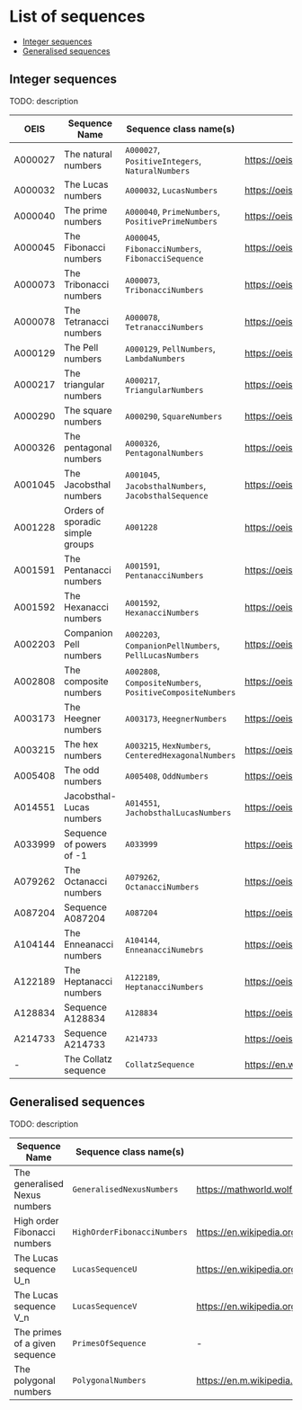 # List of sequences

- [Integer sequences](#integer-sequences)
- [Generalised sequences](#generalised-sequences)

## Integer sequences

TODO: description

| OEIS    | Sequence Name                    | Sequence class name(s)                                    | Reference                                        |     
|---------|----------------------------------|-----------------------------------------------------------|--------------------------------------------------|
| A000027 | The natural numbers              | `A000027`, `PositiveIntegers`, `NaturalNumbers`           | https://oeis.org/A000027                         |
| A000032 | The Lucas numbers                | `A000032`, `LucasNumbers`                                 | https://oeis.org/A000032                         |
| A000040 | The prime numbers                | `A000040`, `PrimeNumbers`, `PositivePrimeNumbers`         | https://oeis.org/A000040                         |
| A000045 | The Fibonacci numbers            | `A000045`, `FibonacciNumbers`, `FibonacciSequence`        | https://oeis.org/A000045                         |
| A000073 | The Tribonacci numbers           | `A000073`, `TribonacciNumbers`                            | https://oeis.org/A000073                         |
| A000078 | The Tetranacci numbers           | `A000078`, `TetranacciNumbers`                            | https://oeis.org/A000078                         |
| A000129 | The Pell numbers                 | `A000129`, `PellNumbers`, `LambdaNumbers`                 | https://oeis.org/A000129                         |
| A000217 | The triangular numbers           | `A000217`, `TriangularNumbers`                            | https://oeis.org/A000217                         |
| A000290 | The square numbers               | `A000290`, `SquareNumbers`                                | https://oeis.org/A000290                         |
| A000326 | The pentagonal numbers           | `A000326`, `PentagonalNumbers`                            | https://oeis.org/A000326                         |
| A001045 | The Jacobsthal numbers           | `A001045`, `JacobsthalNumbers`, `JacobsthalSequence`      | https://oeis.org/A001045                         |
| A001228 | Orders of sporadic simple groups | `A001228`                                                 | https://oeis.org/A001228                         |
| A001591 | The Pentanacci numbers           | `A001591`, `PentanacciNumbers`                            | https://oeis.org/A001591                         |
| A001592 | The Hexanacci numbers            | `A001592`, `HexanacciNumbers`                             | https://oeis.org/A001592                         |
| A002203 | Companion Pell numbers           | `A002203`, `CompanionPellNumbers`, `PellLucasNumbers`     | https://oeis.org/A002203                         |
| A002808 | The composite numbers            | `A002808`, `CompositeNumbers`, `PositiveCompositeNumbers` | https://oeis.org/A002808                         |
| A003173 | The Heegner numbers              | `A003173`, `HeegnerNumbers`                               | https://oeis.org/A003173                         |
| A003215 | The hex numbers                  | `A003215`, `HexNumbers`, `CenteredHexagonalNumbers`       | https://oeis.org/A003215                         |
| A005408 | The odd numbers                  | `A005408`, `OddNumbers`                                   | https://oeis.org/A005408                         |
| A014551 | Jacobsthal-Lucas numbers         | `A014551`, `JachobsthalLucasNumbers`                      | https://oeis.org/A014551                         |
| A033999 | Sequence of powers of -1         | `A033999`                                                 | https://oeis.org/A033999                         |
| A079262 | The Octanacci numbers            | `A079262`, `OctanacciNumbers`                             | https://oeis.org/A079262                         |
| A087204 | Sequence A087204                 | `A087204`                                                 | https://oeis.org/A087204                         |
| A104144 | The Enneanacci numbers           | `A104144`, `EnneanacciNumebrs`                            | https://oeis.org/A104144                         |
| A122189 | The Heptanacci numbers           | `A122189`, `HeptanacciNumbers`                            | https://oeis.org/A122189                         |
| A128834 | Sequence A128834                 | `A128834`                                                 | https://oeis.org/A128834                         |
| A214733 | Sequence A214733                 | `A214733`                                                 | https://oeis.org/A214733                         |
| -       | The Collatz sequence             | `CollatzSequence`                                         | https://en.wikipedia.org/wiki/Collatz_conjecture |


## Generalised sequences

TODO: description

| Sequence Name                   | Sequence class name(s)      | Reference                                                          |     
|---------------------------------|-----------------------------|--------------------------------------------------------------------|
| The generalised Nexus numbers   | `GeneralisedNexusNumbers`   | https://mathworld.wolfram.com/NexusNumber.html                     |
| High order Fibonacci numbers    | `HighOrderFibonacciNumbers` | https://en.wikipedia.org/wiki/Generalizations_of_Fibonacci_numbers |
| The Lucas sequence U_n          | `LucasSequenceU`            | https://en.wikipedia.org/wiki/Lucas_sequence                       |
| The Lucas sequence V_n          | `LucasSequenceV`            | https://en.wikipedia.org/wiki/Lucas_sequence                       |
| The primes of a given sequence  | `PrimesOfSequence`          | -                                                                  |
| The polygonal numbers           | `PolygonalNumbers`          | https://en.m.wikipedia.org/wiki/Polygonal_number                   |


